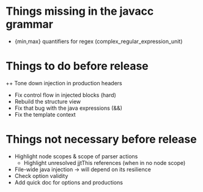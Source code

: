 # Things missing in the javacc grammar

* {min,max} quantifiers for regex (complex_regular_expression_unit)

# Things to do before release

++ Tone down injection in production headers
* Fix control flow in injected blocks (hard)
* Rebuild the structure view
* Fix that bug with the java expressions (&&)
* Fix the template context

# Things not necessary before release

* Highlight node scopes & scope of parser actions
  * Highlight unresolved jjtThis references (when in no node scope)
* File-wide java injection -> will depend on its resilience
* Check option validity
* Add quick doc for options and productions
